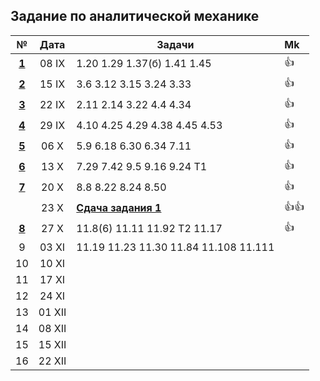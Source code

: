## Задание по аналитической механике

|                                     №                                       |  Дата  |            Задачи            | Mk |
|:---------------------------------------------------------------------------:|:------:| ---------------------------- |:---|
|[ **1** ](https://github.com/uteshev/mipt3.anmech/blob/master/pdf/week1.pdf) | 08  IX | 1.20 1.29 1.37(б) 1.41 1.45  | 👍 |
|[ **2** ](https://github.com/uteshev/mipt3.anmech/blob/master/pdf/week2.pdf) | 15  IX | 3.6 3.12 3.15 3.24 3.33      | 👍 |
|[ **3** ](https://github.com/uteshev/mipt3.anmech/blob/master/pdf/week3.pdf) | 22  IX | 2.11 2.14 3.22 4.4 4.34      | 👍 |
|[ **4** ](https://github.com/uteshev/mipt3.anmech/blob/master/pdf/week4.pdf) | 29  IX | 4.10 4.25 4.29 4.38 4.45 4.53| 👍 |
|[ **5** ](https://github.com/uteshev/mipt3.anmech/blob/master/pdf/week5.pdf) | 06   X | 5.9 6.18 6.30 6.34 7.11      | 👍 |                            
|[ **6** ](https://github.com/uteshev/mipt3.anmech/blob/master/pdf/week6.pdf) | 13   X | 7.29 7.42 9.5 9.16 9.24 Т1   | 👍 |
|[ **7** ](https://github.com/uteshev/mipt3.anmech/blob/master/pdf/week7.pdf) | 20   X | 8.8 8.22 8.24 8.50           | 👍 |
|                                                                             | 23   X | [**Сдача задания 1**](https://github.com/uteshev/mipt3.anmech/blob/master/task1/task1.pdf) | 👍👍 |
|[ **8** ](https://github.com/uteshev/mipt3.anmech/blob/master/pdf/week8.pdf) | 27   X | 11.8(6) 11.11 11.92 T2 11.17 | 👍 |
|    9                                                                        | 03  XI | 11.19 11.23 11.30 11.84 11.108 11.111 |    |
|   10                                                                        | 10  XI |                              |    |
|   11                                                                        | 17  XI |                              |    |
|   12                                                                        | 24  XI |                              |    |
|   13                                                                        | 01 XII |                              |    |
|   14                                                                        | 08 XII |                              |    |
|   15                                                                        | 15 XII |                              |    |
|   16                                                                        | 22 XII |                              |    |
